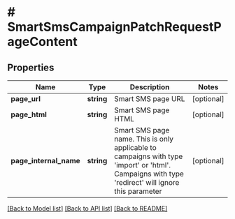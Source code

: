 # # SmartSmsCampaignPatchRequestPageContent

## Properties

Name | Type | Description | Notes
------------ | ------------- | ------------- | -------------
**page_url** | **string** | Smart SMS page URL | [optional] 
**page_html** | **string** | Smart SMS page HTML | [optional] 
**page_internal_name** | **string** | Smart SMS page name. This is only applicable to campaigns with type &#39;import&#39; or &#39;html&#39;.                             Campaigns with type &#39;redirect&#39; will ignore this parameter | [optional] 

[[Back to Model list]](../../README.md#documentation-for-models) [[Back to API list]](../../README.md#documentation-for-api-endpoints) [[Back to README]](../../README.md)


